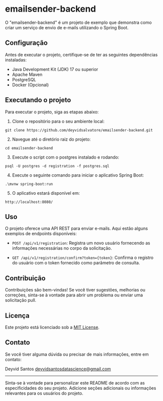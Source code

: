 # emailsender-backend

O "emailsender-backend" é um projeto de exemplo que demonstra como criar um serviço de envio de e-mails utilizando o Spring Boot.

## Configuração

Antes de executar o projeto, certifique-se de ter as seguintes dependências instaladas:

- Java Development Kit (JDK) 17 ou superior
- Apache Maven
- PostgreSQL
- Docker (Opcional)
## Executando o projeto

Para executar o projeto, siga as etapas abaixo:

1. Clone o repositório para o seu ambiente local:
```
git clone https://github.com/deyvidsalvatore/emailsender-backend.git
```
2. Navegue até o diretório raiz do projeto:
```
cd emailsender-backend
```
3. Execute o script com o postgres instalado e rodando:
```
psql -U postgres -d registration -f postgres.sql
```
4. Execute o seguinte comando para iniciar o aplicativo Spring Boot:
```
.\mvnw spring-boot:run
```
5. O aplicativo estará disponível em:
```
http://localhost:8080/
```


## Uso

O projeto oferece uma API REST para enviar e-mails. Aqui estão alguns exemplos de endpoints disponíveis:

- `POST /api/v1/registration`: Registra um novo usuário fornecendo as informações necessárias no corpo da solicitação.

- `GET /api/v1/registration/confirm?token={token}`: Confirma o registro do usuário com o token fornecido como parâmetro de consulta.

## Contribuição

Contribuições são bem-vindas! Se você tiver sugestões, melhorias ou correções, sinta-se à vontade para abrir um problema ou enviar uma solicitação pull.

## Licença

Este projeto está licenciado sob a [MIT License](LICENSE).

## Contato

Se você tiver alguma dúvida ou precisar de mais informações, entre em contato:

Deyvid Santos
deyvidsantosdatascience@gmail.com

---
Sinta-se à vontade para personalizar este README de acordo com as especificidades do seu projeto. Adicione seções adicionais ou informações relevantes para os usuários do projeto.
